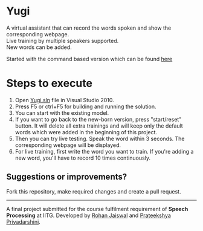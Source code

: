 # Yugi

A virtual assistant that can record the words spoken and show the corresponding webpage.<br>
Live training by multiple speakers supported.<br>
New words can be added.<br>

Started with the command based version which can be found [here](https://github.com/prateekshyap/Tutorial-for-kids)

# Steps to execute

1. Open [Yugi.sln](https://github.com/therohanjaiswal/Yugi/blob/main/Yugi.sln) file in Visual Studio 2010.
2. Press F5 or ctrl+F5 for building and running the solution.
3. You can start with the existing model.
4. If you want to go back to the new-born version, press "start/reset" button. It will delete all extra trainings and will keep only the default words which were added in the beginning of this project.
5. Then you can try live testing. Speak the word within 3 seconds. The corresponding webpage will be displayed.
6. For live training, first write the word you want to train. If you're adding a new word, you'll have to record 10 times continuously.

## Suggestions or improvements?

Fork this repository, make required changes and create a pull request.

---------------------------------------------------------------------------------------------------
A final project submitted for the course fulfilment requirement of __Speech Processing__ at IITG. Developed by [Rohan Jaiswal](https://github.com/therohanjaiswal) and [Prateekshya Priyadarshini](https://github.com/prateekshyap).